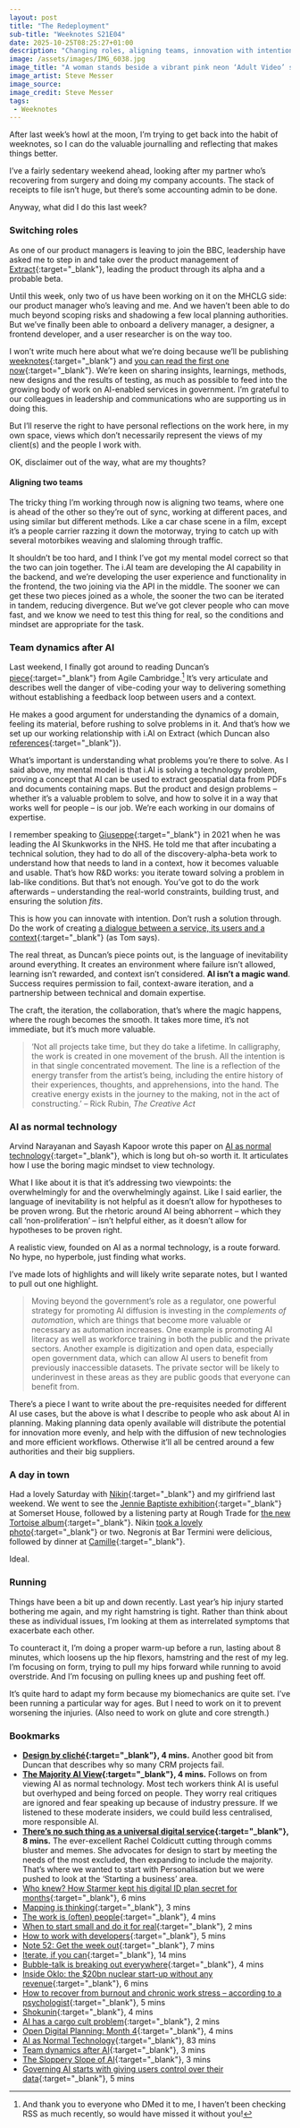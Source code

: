 ```yaml
---
layout: post
title: "The Redeployment"
sub-title: "Weeknotes S21E04"
date: 2025-10-25T08:25:27+01:00
description: "Changing roles, aligning teams, innovation with intention, an AI as normal technology (or boring magic)."
image: /assets/images/IMG_6038.jpg
image_title: "A woman stands beside a vibrant pink neon ‘Adult Video’ sign at night. A man is taking her photo with a camera."
image_artist: Steve Messer
image_source:
image_credit: Steve Messer
tags:
 - Weeknotes
---
```


After last week’s howl at the moon, I’m trying to get back into the habit of weeknotes, so I can do the valuable journalling and reflecting that makes things better. 

I’ve a fairly sedentary weekend ahead, looking after my partner who’s recovering from surgery and doing my company accounts. The stack of receipts to file isn’t huge, but there’s some accounting admin to be done. 

Anyway, what did I do this last week?

### Switching roles

As one of our product managers is leaving to join the BBC, leadership have asked me to step in and take over the product management of [Extract](https://mhclgdigital.blog.gov.uk/2025/06/12/extract-using-ai-to-unlock-historic-planning-data/){:target="_blank"}, leading the product through its alpha and a probable beta.

Until this week, only two of us have been working on it on the MHCLG side: our product manager who’s leaving and me. And we haven’t been able to do much beyond scoping risks and shadowing a few local planning authorities. But we’ve finally been able to onboard a delivery manager, a designer, a frontend developer, and a user researcher is on the way too. 

I won’t write much here about what we’re doing because we’ll be publishing [weeknotes](https://digital-land.github.io/extract-alpha/weeknotes/){:target="_blank"} and [you can read the first one now](https://digital-land.github.io/extract-alpha/weeknotes/the-unit-of-delivery-is-the-team/){:target="_blank"}. We’re keen on sharing insights, learnings, methods, new designs and the results of testing, as much as possible to feed into the growing body of work on AI-enabled services in government. I’m grateful to our colleagues in leadership and communications who are supporting us in doing this. 

But I’ll reserve the right to have personal reflections on the work here, in my own space, views which don’t necessarily represent the views of my client(s) and the people I work with.

OK, disclaimer out of the way, what are my thoughts?

#### Aligning two teams 

The tricky thing I’m working through now is aligning two teams, where one is ahead of the other so they’re out of sync, working at different paces, and using similar but different methods. Like a car chase scene in a film, except it’s a people carrier razzing it down the motorway, trying to catch up with several motorbikes weaving and slaloming through traffic.

It shouldn’t be too hard, and I think I’ve got my mental model correct so that the two can join together. The i.‌AI team are developing the AI capability in the backend, and we’re developing the user experience and functionality in the frontend, the two joining via the API in the middle. The sooner we can get these two pieces joined as a whole, the sooner the two can be iterated in tandem, reducing divergence. But we’ve got clever people who can move fast, and we know we need to test this thing for real, so the conditions and mindset are appropriate for the task.

### Team dynamics after AI

Last weekend, I finally got around to reading Duncan’s [piece](https://mechanicalsurvival.com/blog/team-dynamics-after-ai/){:target="_blank"} from Agile Cambridge.[^1] It’s very articulate and describes well the danger of vibe-coding your way to delivering something without establishing a feedback loop between users and a context. 

He makes a good argument for understanding the dynamics of a domain, feeling its material, before rushing to solve problems in it. And that’s how we set up our working relationship with i.‌AI on Extract (which Duncan also [references](https://mechanicalsurvival.com/blog/team-dynamics-after-ai/#:~:text=it%20could%20notexist%20withoutthe%20highly%2Devolved%20planning%20data%20ecosystem%20that%20has%20been%20intentionally%20built%20upover%20years%20at%20planning.data.gov){:target="_blank"}). 

What’s important is understanding what problems you’re there to solve. As I said above, my mental model is that i.‌AI is solving a technology problem, proving a concept that AI can be used to extract geospatial data from PDFs and documents containing maps. But the product and design problems – whether it’s a valuable problem to solve, and how to solve it in a way that works well for people – is our job. We’re each working in our domains of expertise.

I remember speaking to [Giuseppe](https://puntofisso.net){:target="_blank"} in 2021 when he was leading the AI Skunkworks in the NHS. He told me that after incubating a technical solution, they had to do all of the discovery-alpha-beta work to understand how that needs to land in a context, how it becomes valuable and usable. That’s how R&D works: you iterate toward solving a problem in lab-like conditions. But that’s not enough. You’ve got to do the work afterwards – understanding the real-world constraints, building trust, and ensuring the solution _fits_.

This is how you can innovate with intention. Don’t rush a solution through. Do the work of creating [a dialogue between a service, its users and a context](https://medium.com/@tomwm/the-sloppery-slope-of-ai-d9ad5a4a65ea){:target="_blank"} (as Tom says). 

The real threat, as Duncan’s piece points out, is the language of inevitability around everything. It creates an environment where failure isn’t allowed, learning isn’t rewarded, and context isn’t considered. **AI isn’t a magic wand**. Success requires permission to fail, context-aware iteration, and a partnership between technical and domain expertise.
 
The craft, the iteration, the collaboration, that’s where the magic happens, where the rough becomes the smooth. It takes more time, it’s not immediate, but it’s much more valuable.

> ‘Not all projects take time, but they do take a lifetime. In calligraphy, the work is created in one movement of the brush. All the intention is in that single concentrated movement. The line is a reflection of the energy transfer from the artist’s being, including the entire history of their experiences, thoughts, and apprehensions, into the hand. The creative energy exists in the journey to the making, not in the act of constructing.’
> – Rick Rubin, _The Creative Act_

### AI as normal technology

Arvind Narayanan and Sayash Kapoor wrote this paper on [AI as normal technology](https://www.normaltech.ai/p/ai-as-normal-technology){:target="_blank"}, which is long but oh-so worth it. It articulates how I use the boring magic mindset to view technology. 

What I like about it is that it’s addressing two viewpoints: the overwhelmingly for and the overwhelmingly against. Like I said earlier, the language of inevitability is not helpful as it doesn’t allow for hypotheses to be proven wrong. But the rhetoric around AI being abhorrent – which they call ‘non-proliferation’ – isn’t helpful either, as it doesn’t allow for hypotheses to be proven right. 

A realistic view, founded on AI as a normal technology, is a route forward. No hype, no hyperbole, just finding what works. 

I’ve made lots of highlights and will likely write separate notes, but I wanted to pull out one highlight.

> Moving beyond the government’s role as a regulator, one powerful strategy for promoting AI diffusion is investing in the *complements of automation*, which are things that become more valuable or necessary as automation increases. One example is promoting AI literacy as well as workforce training in both the public and the private sectors. Another example is digitization and open data, especially open government data, which can allow AI users to benefit from previously inaccessible datasets. The private sector will be likely to underinvest in these areas as they are public goods that everyone can benefit from.

There’s a piece I want to write about the pre-requisites needed for different AI use cases, but the above is what I describe to people who ask about AI in planning. Making planning data openly available will distribute the potential for innovation more evenly, and help with the diffusion of new technologies and more efficient workflows. Otherwise it’ll all be centred around a few authorities and their big suppliers. 

### A day in town

Had a lovely Saturday with [Nikin](https://nikin.design){:target="_blank"} and my girlfriend last weekend. We went to see the [Jennie Baptiste exhibition](https://www.somersethouse.org.uk/whats-on/jennie-baptiste-rhythm-and-roots){:target="_blank"} at Somerset House, followed by a listening party at Rough Trade for [the new Tortoise album](https://intlanthem.bandcamp.com/album/touch){:target="_blank"}. Nikin [took a lovely photo](https://everydaylens.photos/photo/the-vinyl-testament/){:target="_blank"} or two. Negronis at Bar Termini were delicious, followed by dinner at [Camille](https://www.camillerestaurant.co.uk){:target="_blank"}.

Ideal. 

### Running 

Things have been a bit up and down recently. Last year’s hip injury started bothering me again, and my right hamstring is tight. Rather than think about these as individual issues, I’m looking at them as interrelated symptoms that exacerbate each other. 

To counteract it, I’m doing a proper warm-up before a run, lasting about 8 minutes, which loosens up the hip flexors, hamstring and the rest of my leg. I’m focusing on form, trying to pull my hips forward while running to avoid overstride. And I’m focusing on pulling knees up and pushing feet off. 

It’s quite hard to adapt my form because my biomechanics are quite set. I’ve been running a particular way for ages. But I need to work on it to prevent worsening the injuries. (Also need to work on glute and core strength.)

### Bookmarks

- **[Design by cliché](https://mechanicalsurvival.com/blog/design-by-cliche/?ref=newsletter.digitalbydefault.jobs){:target="_blank"}, 4 mins.** Another good bit from Duncan that describes why so many CRM projects fail. 
- **[The Majority AI View](https://www.anildash.com/2025/10/17/the-majority-ai-view/){:target="_blank"}, 4 mins.** Follows on from viewing AI as normal technology. Most tech workers think AI is useful but overhyped and being forced on people. They worry real critiques are ignored and fear speaking up because of industry pressure. If we listened to these moderate insiders, we could build less centralised, more responsible AI.
- **[There’s no such thing as a universal digital service](https://www.careful.industries/blog/2025-10-theres-no-such-thing-as-a-universal-digital-servicenbsp?ref=newsletter.digitalbydefault.jobs){:target="_blank"}, 8 mins.** The ever-excellent Rachel Coldicutt cutting through comms bluster and memes. She advocates for design to start by meeting the needs of the most excluded, then expanding to include the majority. That’s where we wanted to start with Personalisation but we were pushed to look at the ‘Starting a business’ area.
- [Who knew? How Starmer kept his digital ID plan secret for months](https://www.computerweekly.com/blog/Computer-Weekly-Editors-Blog/Who-knew-How-Starmer-kept-his-digital-ID-plan-secret-for-months){:target="_blank"}, 6 mins
- [Mapping is thinking](https://www.mynameismartin.co.uk/blog/mapping-is-thinking?ref=newsletter.digitalbydefault.jobs){:target="_blank"}, 3 mins
- [The work is (often) people](https://mikegallagher.org/posts/the-work-is-often-people/?ref=newsletter.digitalbydefault.jobs){:target="_blank"}, 4 mins
- [When to start small and do it for real](https://blog.rpp.works/types-of-problem-start-small-do-it-for-real){:target="_blank"}, 2 mins
- [How to work with developers](https://www.custarddoughnuts.co.uk/article/2017/11/8/how-to-work-with-developers){:target="_blank"}, 5 mins
- [Note 52: Get the week out](https://owenis.online/pages/blog/weeknotes/52/){:target="_blank"}, 7 mins
- [Iterate, if you can](https://medium.com/@jamestplunkett/iterate-if-you-can-5f14b93a48cf){:target="_blank"}, 14 mins
- [Bubble-talk is breaking out everywhere](https://on.ft.com/4oR5r3l){:target="_blank"}, 4 mins
- [Inside Oklo: the $20bn nuclear start-up without any revenue](https://on.ft.com/47huZPJ){:target="_blank"}, 6 mins
- [How to recover from burnout and chronic work stress – according to a psychologist](https://www.open.ac.uk/blogs/news/education-languages-health/health/how-to-recover-from-burnout-and-chronic-work-stress-according-to-a-psychologist/){:target="_blank"}, 5 mins
- [Shokunin](https://mikegallagher.org/posts/shokunin/){:target="_blank"}, 4 mins
- [AI has a cargo cult problem](https://on.ft.com/3JgsQMb){:target="_blank"}, 2 mins
- [Open Digital Planning: Month 4](https://medium.com/awc-digital-design/open-digital-planning-month-4-98df6c25daa3){:target="_blank"}, 4 mins
- [AI as Normal Technology](https://www.normaltech.ai/p/ai-as-normal-technology){:target="_blank"}, 83 mins
- [Team dynamics after AI](https://mechanicalsurvival.com/blog/team-dynamics-after-ai/){:target="_blank"}, 3 mins
- [The Sloppery Slope of AI](https://medium.com/@tomwm/the-sloppery-slope-of-ai-d9ad5a4a65ea){:target="_blank"}, 3 mins
- [Governing AI starts with giving users control over their data](https://www.bennettschool.cam.ac.uk/blog/governing-ai-starts-with-giving-users-control-over-their-data/){:target="_blank"}, 5 mins

[^1]: And thank you to everyone who DMed it to me, I haven’t been checking RSS as much recently, so would have missed it without you!